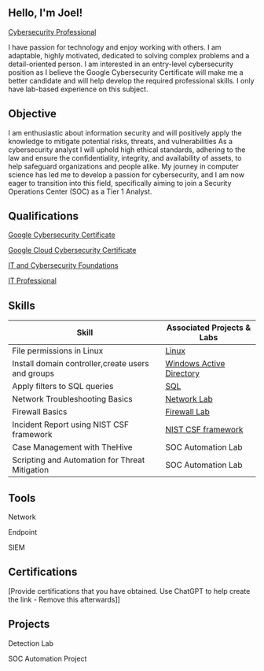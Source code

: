 ## Hello, I'm Joel!
<a href="https://www.linkedin.com/in/joel-bergman-498b672b1/">Cybersecurity Professional</a>

I have passion for technology and enjoy working with others. I am adaptable, highly motivated, dedicated to solving complex problems and a detail-oriented person. I am interested in an entry-level cybersecurity position as I believe the Google Cybersecurity Certificate will make me a better candidate and will help develop the required professional skills. I only have lab-based experience on this subject.

## Objective

I am enthusiastic about information security and will positively apply the knowledge to mitigate potential risks, threats, and vulnerabilities As a cybersecurity analyst I will uphold high ethical standards, adhering to the law and ensure the confidentiality, integrity, and availability of assets, to help safeguard organizations and people alike. My journey in computer science has led me to develop a passion for cybersecurity, and I am now eager to transition into this field, specifically aiming to join a Security Operations Center (SOC) as a Tier 1 Analyst.

## Qualifications

<a href="https://coursera.org/share/405766808a82170b39d2036a6f57c517">Google Cybersecurity Certificate</a>

<a href="https://coursera.org/share/0201dfb19f69f6209fae11470fca7d58">Google Cloud Cybersecurity Certificate</a>

<a href="https://app.cybrary.it/profile/Joel_Bergman1980?tab=cert-completion&cert=CC-1d5063ce-4a9e-4013-8f6e-c0aa726fb4dd">IT and Cybersecurity Foundations</a>

<a href="https://imgur.com/a/gp4pFGy">IT Professional</a>


## Skills 

| Skill                                             | Associated Projects & Labs     |
|---------------------------------------------------|-------------------------|
|File permissions in Linux                          | <a href="https://github.com/jberg1980/File-permissions-in-Linux.git/">Linux</a>|
|Install domain controller,create users and groups  | <a href="https://github.com/jberg1980/Windows-Active-Directory-.git/">Windows Active Directory</a>|
|Apply filters to SQL queries	                      | <a href="https://github.com/jberg1980/Apply-filters-to-SQL-queries.git/">SQL</a>|
|Network Troubleshooting Basics                     | <a href="https://github.com/jberg1980/Network-Troubleshooting-Basics.git">Network Lab</a>|
|Firewall Basics	                                  | <a href="https://github.com/jberg1980/Firewall-Basics.git">Firewall Lab</a>|
|Incident Report using NIST CSF framework	          | <a href="https://github.com/jberg1980/Incident-Report-using-NIST-security-framework.git">NIST CSF framework</a>|
|Case Management with TheHive	                      |  SOC Automation Lab     |
|Scripting and Automation for Threat Mitigation	    |  SOC Automation Lab     |


## Tools 

Network
  
Endpoint
 
SIEM
  
## Certifications
[Provide certifications that you have obtained. Use ChatGPT to help create the link - Remove this afterwards]]

    
## Projects 

Detection Lab

SOC Automation Project
